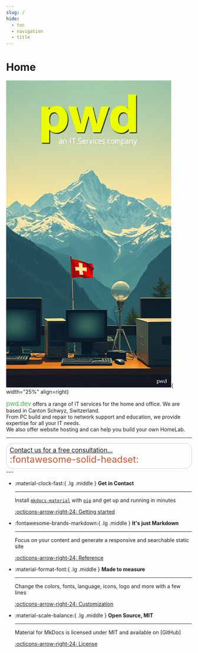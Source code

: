```yaml
---
slug: /
hide:
  - toc
  - navigation
  - title
---
```

# Home

![Image title](images/aipwd4.jpeg){ width="25%" align=right}

<span style="font-size: 1.2em; color:#4cae4f; ">pwd.dev</span> offers a range of IT services for the home and office. We are based in Canton Schwyz, Switzerland.  
From PC build and repair to network support and education, we provide expertise for all your IT needs.  
We also offer website hosting and can help you build your own HomeLab.
</span>

---
<span style="display: inline-block; font-size: 1.2em; padding: 0.5em; border: 1px solid #ccc; border-radius: 1em;">
    <a href="/about"">Contact us for a free consultation...</a>
    <a style="font-size: 1.5em; color:#c0583a; display: inline-block; vertical-align: middle;">:fontawesome-solid-headset:</a>
</span>
---

<div class="grid cards" markdown>

-   :material-clock-fast:{ .lg .middle } __Get in Contact__

    ---

    Install [`mkdocs-material`](#) with [`pip`](#) and get up
    and running in minutes

    [:octicons-arrow-right-24: Getting started](#)

-   :fontawesome-brands-markdown:{ .lg .middle } __It's just Markdown__

    ---

    Focus on your content and generate a responsive and searchable static site

    [:octicons-arrow-right-24: Reference](#)

-   :material-format-font:{ .lg .middle } __Made to measure__

    ---

    Change the colors, fonts, language, icons, logo and more with a few lines

    [:octicons-arrow-right-24: Customization](#)

-   :material-scale-balance:{ .lg .middle } __Open Source, MIT__

    ---

    Material for MkDocs is licensed under MIT and available on [GitHub]

    [:octicons-arrow-right-24: License](#)

</div>

